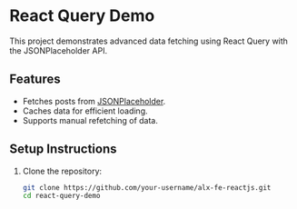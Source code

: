 # React Query Demo

This project demonstrates advanced data fetching using React Query with the JSONPlaceholder API.

## Features
- Fetches posts from [JSONPlaceholder](https://jsonplaceholder.typicode.com/posts).
- Caches data for efficient loading.
- Supports manual refetching of data.

## Setup Instructions
1. Clone the repository:
   ```bash
   git clone https://github.com/your-username/alx-fe-reactjs.git
   cd react-query-demo
